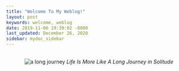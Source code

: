 ```yaml
---
title: "Welcome To My Weblog!"
layout: post
keywords: welcome, weblog
date: 2019-11-06 19:39:02 -0800
last_updated: December 26, 2020
sidebar: mydoc_sidebar
---
```


<br/>
<center>
    <img src="{{ "images/a_long_journey.jpg" }}" alt="a long journey"/>
    <I>Life Is More Like A Long Journey in Solitude</I>
</center>

